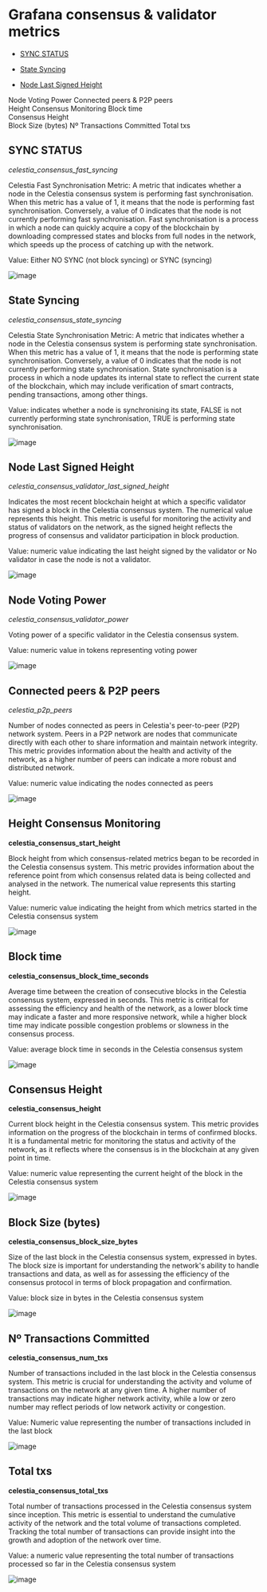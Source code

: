 # Grafana consensus & validator metrics 

- [SYNC STATUS](#sync-status) 

- [State Syncing](#state-syncing)

- [Node Last Signed Height](https://github.com/Cumulo-pro/Celestia-monitoring/edit/main/grafana_consensus%20/grafana_consensus_metrics.md#node-last-signed-height)  

Node Voting Power 
Connected peers & P2P peers  
Height  Consensus Monitoring
Block time  
Consensus Height  
Block Size (bytes) 
Nº Transactions Committed
Total txs  



## SYNC STATUS 

*celestia_consensus_fast_syncing* 

Celestia Fast Synchronisation Metric: A metric that indicates whether a node in the Celestia consensus system is performing fast synchronisation. When this metric has a value of 1, it means that the node is performing fast synchronisation. Conversely, a value of 0 indicates that the node is not currently performing fast synchronisation. Fast synchronisation is a process in which a node can quickly acquire a copy of the blockchain by downloading compressed states and blocks from full nodes in the network, which speeds up the process of catching up with the network. 

Value: Either NO SYNC (not block syncing) or SYNC (syncing)


![image](https://github.com/Cumulo-pro/Celestia-monitoring/assets/2853158/81812eaa-5c6e-4c78-b6a1-6e343c2d85ef)

## State Syncing 

*celestia_consensus_state_syncing*

Celestia State Synchronisation Metric: A metric that indicates whether a node in the Celestia consensus system is performing state synchronisation. When this metric has a value of 1, it means that the node is performing state synchronisation. Conversely, a value of 0 indicates that the node is not currently performing state synchronisation. State synchronisation is a process in which a node updates its internal state to reflect the current state of the blockchain, which may include verification of smart contracts, pending transactions, among other things. 

Value: indicates whether a node is synchronising its state, FALSE is not currently performing state synchronisation, TRUE is performing state synchronisation. 

![image](https://github.com/Cumulo-pro/Celestia-monitoring/assets/2853158/f0419725-6004-4a3c-a2a0-0d8676f04e2b)

## Node Last Signed Height  

*celestia_consensus_validator_last_signed_height*  

Indicates the most recent blockchain height at which a specific validator has signed a block in the Celestia consensus system. The numerical value represents this height. This metric is useful for monitoring the activity and status of validators on the network, as the signed height reflects the progress of consensus and validator participation in block production.  

Value: numeric value indicating the last height signed by the validator or No validator in case the node is not a validator.

![image](https://github.com/Cumulo-pro/Celestia-monitoring/assets/2853158/7c004aae-dc8a-4664-82cc-9fdcdd53cf5c)

## Node Voting Power  

*celestia_consensus_validator_power*  

Voting power of a specific validator in the Celestia consensus system.  

Value: numeric value in tokens representing voting power

![image](https://github.com/Cumulo-pro/Celestia-monitoring/assets/2853158/0090c733-d04c-409c-b4cc-9759951339e9)

## Connected peers & P2P peers  

*celestia_p2p_peers*  

Number of nodes connected as peers in Celestia's peer-to-peer (P2P) network system. Peers in a P2P network are nodes that communicate directly with each other to share information and maintain network integrity. This metric provides information about the health and activity of the network, as a higher number of peers can indicate a more robust and distributed network.  

Value: numeric value indicating the nodes connected as peers  

![image](https://github.com/Cumulo-pro/Celestia-monitoring/assets/2853158/52b14295-e199-41fb-abe8-1d65dc64092f)

## Height  Consensus Monitoring  

**celestia_consensus_start_height**  

Block height from which consensus-related metrics began to be recorded in the Celestia consensus system. This metric provides information about the reference point from which consensus related data is being collected and analysed in the network. The numerical value represents this starting height.  

Value: numeric value indicating the height from which metrics started in the Celestia consensus system

![image](https://github.com/Cumulo-pro/Celestia-monitoring/assets/2853158/e7698318-f927-467b-9989-b2ddf9e8327b)


## Block time  

**celestia_consensus_block_time_seconds**  

Average time between the creation of consecutive blocks in the Celestia consensus system, expressed in seconds. This metric is critical for assessing the efficiency and health of the network, as a lower block time may indicate a faster and more responsive network, while a higher block time may indicate possible congestion problems or slowness in the consensus process.

Value: average block time in seconds in the Celestia consensus system

![image](https://github.com/Cumulo-pro/Celestia-monitoring/assets/2853158/52f36a64-b33a-4b13-852c-932e6abb2337)

## Consensus Height  

**celestia_consensus_height**  

Current block height in the Celestia consensus system. This metric provides information on the progress of the blockchain in terms of confirmed blocks. It is a fundamental metric for monitoring the status and activity of the network, as it reflects where the consensus is in the blockchain at any given point in time.  

Value: numeric value representing the current height of the block in the Celestia consensus system

![image](https://github.com/Cumulo-pro/Celestia-monitoring/assets/2853158/049da3ad-0c28-4bdf-bdf2-dfbb2858685f)

## Block Size (bytes)  

**celestia_consensus_block_size_bytes**  

Size of the last block in the Celestia consensus system, expressed in bytes. The block size is important for understanding the network's ability to handle transactions and data, as well as for assessing the efficiency of the consensus protocol in terms of block propagation and confirmation. 

Value: block size in bytes in the Celestia consensus system

![image](https://github.com/Cumulo-pro/Celestia-monitoring/assets/2853158/f8741bf7-3622-4c4e-a58e-fe6ef07eeb91)

## Nº Transactions Committed  

**celestia_consensus_num_txs** 

Number of transactions included in the last block in the Celestia consensus system. This metric is crucial for understanding the activity and volume of transactions on the network at any given time. A higher number of transactions may indicate higher network activity, while a low or zero number may reflect periods of low network activity or congestion.

Value: Numeric value representing the number of transactions included in the last block

![image](https://github.com/Cumulo-pro/Celestia-monitoring/assets/2853158/aa355eb9-73a3-44dd-80d4-12e2d49b9749)

## Total txs  

**celestia_consensus_total_txs** 

Total number of transactions processed in the Celestia consensus system since inception. This metric is essential to understand the cumulative activity of the network and the total volume of transactions completed. Tracking the total number of transactions can provide insight into the growth and adoption of the network over time.

Value: a numeric value representing the total number of transactions processed so far in the Celestia consensus system

![image](https://github.com/Cumulo-pro/Celestia-monitoring/assets/2853158/0d83c2b8-bc2e-44d9-9504-261df31d5d96)
